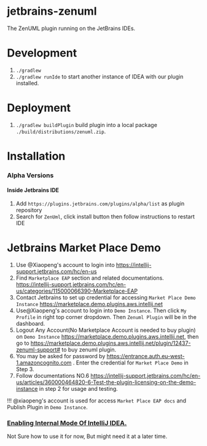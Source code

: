 # jetbrains-zenuml
The ZenUML plugin running on the JetBrains IDEs.

# Development

1. `./gradlew`
2. `./gradlew runIde` to start another instance of IDEA with our plugin installed.

# Deployment
1. `./gradlew buildPlugin` build plugin into a local package `./build/distributions/zenuml.zip`.

# Installation
### Alpha Versions
#### Inside Jetbrains IDE 
1. Add `https://plugins.jetbrains.com/plugins/alpha/list` as plugin repository
1. Search for `ZenUml`, click install button then follow instructions to restart IDE 

# Jetbrains Market Place Demo
1. Use @Xiaopeng's account to login into https://intellij-support.jetbrains.com/hc/en-us
1. Find `Marketplace EAP` section and related documentations. https://intellij-support.jetbrains.com/hc/en-us/categories/115000066390-Marketplace-EAP
1. Contact Jetbrains to set up credential for accessing `Market Place Demo Instance` https://marketplace.demo.plugins.aws.intellij.net 
1. Use@Xiaopeng's account to login into `Demo Instance`. Then click `My Profile` in right top corner dropdown. Then `Zenuml Plugin` will be in the dashboard.
1. Logout Any Account(No Marketplace Account is needed to buy plugin) on `Demo Instance` https://marketplace.demo.plugins.aws.intellij.net, then go to https://marketplace.demo.plugins.aws.intellij.net/plugin/12437-zenuml-support# to buy zenuml plugin.
1. You may be asked for password by https://entrance.auth.eu-west-1.amazoncognito.com . Enter the credential for `Market Place Demo` in Step 3.
1. Follow documentations NO.6 https://intellij-support.jetbrains.com/hc/en-us/articles/360000464820-6-Test-the-plugin-licensing-on-the-demo-instance in step 2 for usage and testing.

!!! @xiaopeng's account is used for access `Market Place EAP docs` and Publish Plugin in `Demo Instance`.


### [Enabling Internal Mode Of IntelliJ IDEA.](http://www.jetbrains.org/intellij/sdk/docs/reference_guide/internal_actions/enabling_internal.html)
Not Sure how to use it for  now, But might need it at a later time.